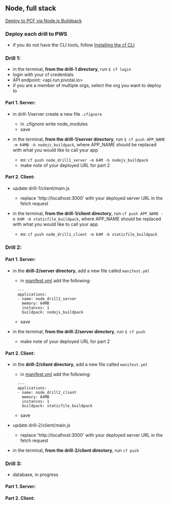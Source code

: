 ## Node, full stack
[Deploy to PCF via Node.js Buildpack](https://docs.run.pivotal.io/buildpacks/node/index.html)

### Deploy each drill to PWS
- if you do not have the CLI tools,
follow [Installing the cf CLI ](https://docs.cloudfoundry.org/cf-cli/install-go-cli.html)


### Drill 1:
- in the terminal, **from the drill-1 directory**, run `$ cf login`
- login with your cf credentials
- API endpoint: <api.run.pivotal.io>
- if you are a member of multiple orgs, select the org you want to deploy to


#### Part 1. Server:  
- in drill-1/server create a new file `.cfignore`
  - in .cfignore write node_modules
  - save


- in the terminal, **from the drill-1/server directory**,
run `$ cf push APP_NAME -m 64MB -b nodejs_buildpack`,
where APP_NAME should be replaced with what you would like to call your app
  - ex: `cf push node_drill1_server -m 64M -b nodejs_buildpack`
  - make note of your deployed URL for part 2


#### Part 2. Client:
- update drill-1/client/main.js
  - replace 'http://localhost:3000' with your deployed server URL in the fetch request


- in the terminal, **from the drill-1/client directory**, run `cf push APP_NAME -m 64M -b staticfile_buildpack`, where APP_NAME should be replaced with what you would like to call your app
  - ex: `cf push node_drill1_client -m 64M -b staticfile_buildpack`



### Drill 2:

#### Part 1. Server:
- in the **drill-2/server directory**, add a new file called `manifest.yml`
  - in [manifest.yml](https://docs.run.pivotal.io/devguide/deploy-apps/manifest.html) add the following:
  ```
    ---
    applications:
    - name: node_drill2_server
      memory: 64MB
      instances: 1
      buildpack: nodejs_buildpack
  ```
  - save


- in the terminal, **from the drill-2/server directory**,
run `$ cf push`
  - make note of your deployed URL for part 2

#### Part 2. Client:
- in the **drill-2/client directory**, add a new file called `manifest.yml`
  - in [manifest.yml](https://docs.run.pivotal.io/devguide/deploy-apps/manifest.html) add the following:
  ```
    ---
    applications:
    - name: node_drill2_client
      memory: 64MB
      instances: 1
      buildpack: staticfile_buildpack
  ```
  - save


- update drill-2/client/main.js
  - replace 'http://localhost:3000' with your deployed server URL in the fetch request


- in the terminal, **from the drill-2/client directory**, run `cf push`

### Drill 3:
  - database, in progress
#### Part 1. Server:
#### Part 2. Client:
